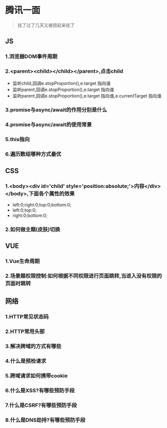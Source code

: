 # 腾讯一面
>挂了过了几天又被捞起来挂了

## JS
### 1.浏览器DOM事件周期
### 2.\<parent>\<child>\</child>\</parent>,点击child
* 监听child,回调e.stopProportion(),e.target 指向谁
* 监听parent,回调e.stopProportion(),e.target 指向谁
* 监听parent,回调e.stopProportion(),e.target 指向谁,e.currentTarget 指向谁
### 3.promise与async/await的作用分别是什么
### 4.promise与async/await的使用常景
### 5.this指向
### 6.遍历数组哪种方式最优

## CSS
### 1.\<body>\<div id='child' style='position:absolute;'>内容\</div>\</body>,下面各个属性的效果
* left:0;right:0;top:0;bottom:0;
* left:0;top:0;
* right:0;bottom:0;
### 2.如何做主题(皮肤)切换

## VUE
### 1.Vue生命周期
### 2.场景题权限控制:如何根据不同权限进行页面跳转,当进入没有权限的页面时跳转

## 网络
### 1.HTTP常见状态码
### 2.HTTP常用头部
### 3.解决跨域的方式有哪些
### 4.什么是预检请求
### 5.跨域请求如何携带cookie
### 6.什么是XSS?有哪些预防手段
### 7.什么是CSRF?有哪些预防手段
### 8.什么是DNS劫持?有哪些预防手段

<tongji/>